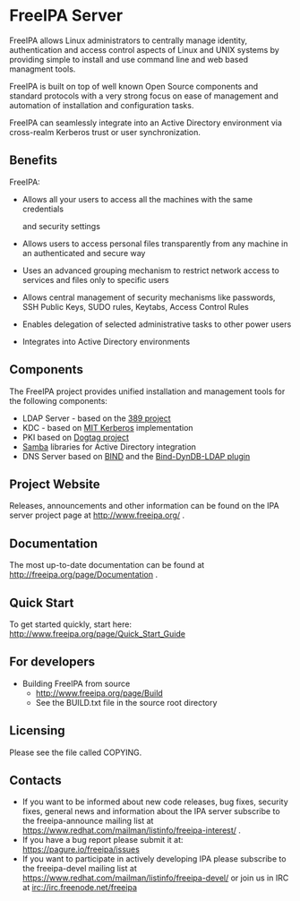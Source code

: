 # FreeIPA Server

FreeIPA allows Linux administrators to centrally manage identity,
authentication and access control aspects of Linux and UNIX systems
by providing simple to install and use command line and web based
managment tools.

FreeIPA is built on top of well known Open Source components and standard
protocols with a very strong focus on ease of management and automation
of installation and configuration tasks.

FreeIPA can seamlessly integrate into an Active Directory environment via
cross-realm Kerberos trust or user synchronization.

## Benefits

FreeIPA:

* Allows all your users to access all the machines with the same credentials

  and security settings
* Allows users to access personal files transparently from any machine in
  an authenticated and secure way
* Uses an advanced grouping mechanism to restrict network access to services
  and files only to specific users
* Allows central management of security mechanisms like passwords,
  SSH Public Keys, SUDO rules, Keytabs, Access Control Rules
* Enables delegation of selected administrative tasks to other power users
* Integrates into Active Directory environments

## Components

The FreeIPA project provides unified installation and management
tools for the following components:

* LDAP Server - based on the [389 project](http://www.port389.org/)
* KDC - based on [MIT Kerberos](http://k5wiki.kerberos.org/wiki/Main_Page)
  implementation
* PKI based on [Dogtag project](http://pki.fedoraproject.org/wiki/PKI_Main_Page)
* [Samba](http://www.samba.org/) libraries for Active Directory integration
* DNS Server based on [BIND](https://www.isc.org/software/bind) and the
  [Bind-DynDB-LDAP plugin](https://pagure.io/bind-dyndb-ldap)

## Project Website

Releases, announcements and other information can be found on the IPA
server project page at http://www.freeipa.org/ .

## Documentation

The most up-to-date documentation can be found at
http://freeipa.org/page/Documentation .

## Quick Start

To get started quickly, start here:
http://www.freeipa.org/page/Quick_Start_Guide

## For developers

* Building FreeIPA from source
    * http://www.freeipa.org/page/Build
    * See the BUILD.txt file in the source root directory

## Licensing

Please see the file called COPYING.

## Contacts

* If you want to be informed about new code releases, bug fixes,
  security fixes, general news and information about the IPA server
  subscribe to the freeipa-announce mailing list at
  https://www.redhat.com/mailman/listinfo/freeipa-interest/ .
* If you have a bug report please submit it at:
  https://pagure.io/freeipa/issues
* If you want to participate in actively developing IPA please
  subscribe to the freeipa-devel mailing list at
  https://www.redhat.com/mailman/listinfo/freeipa-devel/ or join
  us in IRC at <irc://irc.freenode.net/freeipa>
